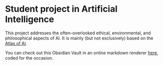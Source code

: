 # Student project in Artificial Intelligence

This project addresses the often-overlooked ethical, environmental, and philosophical aspects of AI. It is mainly (but not exclusively) based on the [Atlas of AI](https://katecrawford.net/atlas).

You can check out this Obsidian Vault in an online markdown renderer [here](https://tanguyhardion.github.io/obsidian-renderer/), coded for the occasion.
